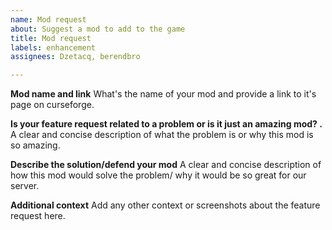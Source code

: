 ```yaml
---
name: Mod request
about: Suggest a mod to add to the game
title: Mod request
labels: enhancement
assignees: Dzetacq, berendbro

---
```


**Mod name and link**
What's the name of your mod and provide a link to it's page on curseforge.

**Is your feature request related to a problem or is it just an amazing mod? .**
A clear and concise description of what the problem is or why this mod is so amazing.

**Describe the solution/defend your mod**
A clear and concise description of how this mod would solve the problem/ why it would be so great for our server.

**Additional context**
Add any other context or screenshots about the feature request here.
